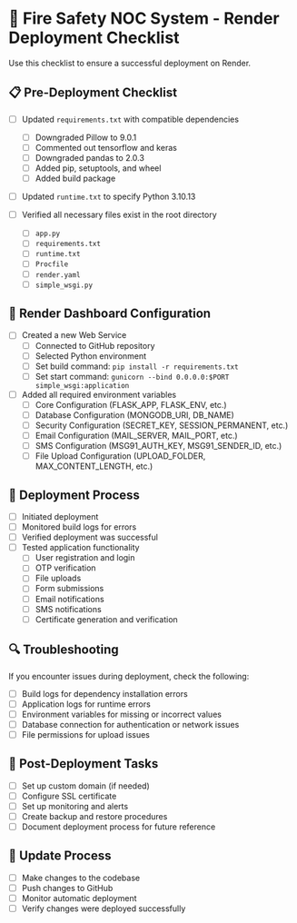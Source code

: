# 🚀 Fire Safety NOC System - Render Deployment Checklist

Use this checklist to ensure a successful deployment on Render.

## 📋 Pre-Deployment Checklist

- [ ] Updated `requirements.txt` with compatible dependencies
  - [ ] Downgraded Pillow to 9.0.1
  - [ ] Commented out tensorflow and keras
  - [ ] Downgraded pandas to 2.0.3
  - [ ] Added pip, setuptools, and wheel
  - [ ] Added build package

- [ ] Updated `runtime.txt` to specify Python 3.10.13

- [ ] Verified all necessary files exist in the root directory
  - [ ] `app.py`
  - [ ] `requirements.txt`
  - [ ] `runtime.txt`
  - [ ] `Procfile`
  - [ ] `render.yaml`
  - [ ] `simple_wsgi.py`

## 🔧 Render Dashboard Configuration

- [ ] Created a new Web Service
  - [ ] Connected to GitHub repository
  - [ ] Selected Python environment
  - [ ] Set build command: `pip install -r requirements.txt`
  - [ ] Set start command: `gunicorn --bind 0.0.0.0:$PORT simple_wsgi:application`

- [ ] Added all required environment variables
  - [ ] Core Configuration (FLASK_APP, FLASK_ENV, etc.)
  - [ ] Database Configuration (MONGODB_URI, DB_NAME)
  - [ ] Security Configuration (SECRET_KEY, SESSION_PERMANENT, etc.)
  - [ ] Email Configuration (MAIL_SERVER, MAIL_PORT, etc.)
  - [ ] SMS Configuration (MSG91_AUTH_KEY, MSG91_SENDER_ID, etc.)
  - [ ] File Upload Configuration (UPLOAD_FOLDER, MAX_CONTENT_LENGTH, etc.)

## 🚀 Deployment Process

- [ ] Initiated deployment
- [ ] Monitored build logs for errors
- [ ] Verified deployment was successful
- [ ] Tested application functionality
  - [ ] User registration and login
  - [ ] OTP verification
  - [ ] File uploads
  - [ ] Form submissions
  - [ ] Email notifications
  - [ ] SMS notifications
  - [ ] Certificate generation and verification

## 🔍 Troubleshooting

If you encounter issues during deployment, check the following:

- [ ] Build logs for dependency installation errors
- [ ] Application logs for runtime errors
- [ ] Environment variables for missing or incorrect values
- [ ] Database connection for authentication or network issues
- [ ] File permissions for upload issues

## 📝 Post-Deployment Tasks

- [ ] Set up custom domain (if needed)
- [ ] Configure SSL certificate
- [ ] Set up monitoring and alerts
- [ ] Create backup and restore procedures
- [ ] Document deployment process for future reference

## 🔄 Update Process

- [ ] Make changes to the codebase
- [ ] Push changes to GitHub
- [ ] Monitor automatic deployment
- [ ] Verify changes were deployed successfully